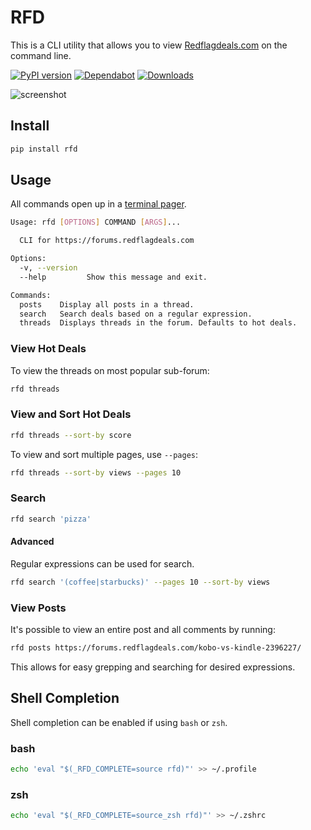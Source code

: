 # RFD

This is a CLI utility that allows you to view [Redflagdeals.com](https://forums.redflagdeals.com) on the command line.

[![PyPI version](https://badge.fury.io/py/rfd.svg)](https://badge.fury.io/py/rfd)
[![Dependabot](https://badgen.net/badge/Dependabot/enabled/green?icon=dependabot)](https://dependabot.com/)
[![Downloads](https://pepy.tech/badge/rfd)](https://pepy.tech/project/rfd)

![screenshot](https://user-images.githubusercontent.com/4519234/85969861-e10a4100-b996-11ea-9a31-6203322c60ee.png)

## Install

```bash
pip install rfd
```

## Usage

All commands open up in a [terminal pager](https://en.wikipedia.org/wiki/Terminal_pager).

```sh
Usage: rfd [OPTIONS] COMMAND [ARGS]...

  CLI for https://forums.redflagdeals.com

Options:
  -v, --version
  --help         Show this message and exit.

Commands:
  posts    Display all posts in a thread.
  search   Search deals based on a regular expression.
  threads  Displays threads in the forum. Defaults to hot deals.
```

### View Hot Deals

To view the threads on most popular sub-forum:

```sh
rfd threads
```

### View and Sort Hot Deals

```sh
rfd threads --sort-by score
```

To view and sort multiple pages, use `--pages`:

```sh
rfd threads --sort-by views --pages 10
```

### Search

```sh
rfd search 'pizza'
```

#### Advanced

Regular expressions can be used for search.

```sh
rfd search '(coffee|starbucks)' --pages 10 --sort-by views
```

### View Posts

It's possible to view an entire post and all comments by running:

```sh
rfd posts https://forums.redflagdeals.com/kobo-vs-kindle-2396227/
```

This allows for easy grepping and searching for desired expressions.

## Shell Completion

Shell completion can be enabled if using `bash` or `zsh`.

### bash

```sh
echo 'eval "$(_RFD_COMPLETE=source rfd)"' >> ~/.profile
```

### zsh

```sh
echo 'eval "$(_RFD_COMPLETE=source_zsh rfd)"' >> ~/.zshrc
```
